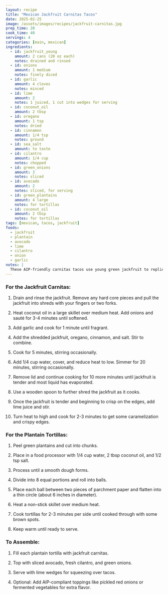 ```yaml
---
layout: recipe
title: "Mexican Jackfruit Carnitas Tacos"
date: 2025-02-25
image: /assets/images/recipes/jackfruit-carnitas.jpg
prep_time: 20
cook_time: 40
servings: 4
categories: [main, mexican]
ingredients:
  - id: jackfruit_young
    amount: 2 cans (20 oz each)
    notes: drained and rinsed
  - id: onions
    amount: 1 medium
    notes: finely diced
  - id: garlic
    amount: 4 cloves
    notes: minced
  - id: lime
    amount: 2
    notes: 1 juiced, 1 cut into wedges for serving
  - id: coconut_oil
    amount: 2 tbsp
  - id: oregano
    amount: 1 tsp
    notes: dried
  - id: cinnamon
    amount: 1/4 tsp
    notes: ground
  - id: sea_salt
    amount: to taste
  - id: cilantro
    amount: 1/4 cup
    notes: chopped
  - id: green_onions
    amount: 3
    notes: sliced
  - id: avocado
    amount: 2
    notes: sliced, for serving
  - id: green_plantains
    amount: 4 large
    notes: for tortillas
  - id: coconut_oil
    amount: 2 tbsp
    notes: for tortillas
tags: [mexican, tacos, jackfruit]
foods:
  - jackfruit
  - plantain
  - avocado
  - lime
  - cilantro
  - onion
  - garlic
notes: |
  These AIP-friendly carnitas tacos use young green jackfruit to replicate the texture of pulled pork, while plantain tortillas provide an authentic vessel. Make sure to use young green jackfruit in water or brine (not ripe jackfruit in syrup). For a shortcut, you can use pre-made cassava or plantain tortillas if available.
---
```

### For the Jackfruit Carnitas:

1. Drain and rinse the jackfruit. Remove any hard core pieces and pull the jackfruit into shreds with your fingers or two forks.

2. Heat coconut oil in a large skillet over medium heat. Add onions and sauté for 3-4 minutes until softened.

3. Add garlic and cook for 1 minute until fragrant.

4. Add the shredded jackfruit, oregano, cinnamon, and salt. Stir to combine.

5. Cook for 5 minutes, stirring occasionally.

6. Add 1/4 cup water, cover, and reduce heat to low. Simmer for 20 minutes, stirring occasionally.

7. Remove lid and continue cooking for 10 more minutes until jackfruit is tender and most liquid has evaporated.

8. Use a wooden spoon to further shred the jackfruit as it cooks.

9. Once the jackfruit is tender and beginning to crisp on the edges, add lime juice and stir.

10. Turn heat to high and cook for 2-3 minutes to get some caramelization and crispy edges.

### For the Plantain Tortillas:

1. Peel green plantains and cut into chunks.

2. Place in a food processor with 1/4 cup water, 2 tbsp coconut oil, and 1/2 tsp salt.

3. Process until a smooth dough forms.

4. Divide into 8 equal portions and roll into balls.

5. Place each ball between two pieces of parchment paper and flatten into a thin circle (about 6 inches in diameter).

6. Heat a non-stick skillet over medium heat.

7. Cook tortillas for 2-3 minutes per side until cooked through with some brown spots.

8. Keep warm until ready to serve.

### To Assemble:

1. Fill each plantain tortilla with jackfruit carnitas.

2. Top with sliced avocado, fresh cilantro, and green onions.

3. Serve with lime wedges for squeezing over tacos.

4. Optional: Add AIP-compliant toppings like pickled red onions or fermented vegetables for extra flavor.